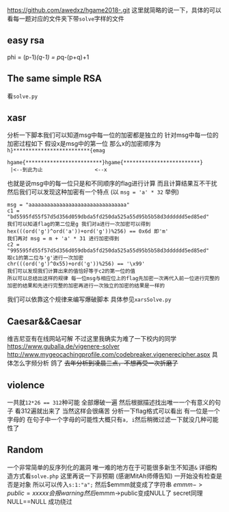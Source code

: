 https://github.com/awedxz/hgame2018-.git
这里就简略的说一下，具体的可以看每一题对应的文件夹下带`solve`字样的文件
## easy rsa
phi = (p-1)*(q-1) = p*q-(p+q)+1
## The same simple RSA
看`solve.py`
## xasr
分析一下脚本我们可以知道msg中每一位的加密都是独立的 针对msg中每一位的加密过程如下
假设x是msg中的第一位 那么x的加密顺序为 `h}*************************{emag`
```
hgame{*************************}hgame{*************************}
 |<--到此为止                 <--x 
```
也就是说msg中的每一位只是和不同顺序的flag进行计算 而且计算结果互不干扰
然后我们可以发现这种加密有一个特点 (以 `msg = 'a' * 32` 举例)
```
msg = "aaaaaaaaaaaaaaaaaaaaaaaaaaaaaaaa"
c1 = "bd5595fd55f57d5d356d059dbda5fd250da525a55d95b5b58d3dddddd5ed85ed"
我们可以知道flag的第二位是g 我们对a进行一次加密可以得到
hex(((ord('g')^ord('a'))+ord('g'))%256) == 0x6d 即'm'
我们再对 msg = m + 'a' * 31 进行加密得到 
c2 = "995595fd55f57d5d356d059dbda5fd250da525a55d95b5b58d3dddddd5ed85ed"
取c1的第二位与'g'进行一次加密
chr(((ord('g')^0x55)+ord('g'))%256) == '\x99'
我们可以发现我们计算出来的值恰好等于c2的第一位的值
所以可以总结出这样的规律 每一位msg与相应位上的flag先加密一次再代入前一位进行完整的加密的结果和先进行完整的加密再进行一次独立的加密的结果是一样的
```
我们可以依靠这个规律来编写爆破脚本 具体参见`xarsSolve.py`
## Caesar&&Caesar
维吉尼亚有在线网站可解 不过这里我确实为难了一下校内的同学 
https://www.guballa.de/vigenere-solver
http://www.mygeocachingprofile.com/codebreaker.vigenerecipher.aspx
具体怎么字频分析 鸽了 
~~去年分析到凌晨三点，不想再受一次折磨了~~
## violence
一共就`12*26 == 312`种可能 全部爆破一遍 然后根据描述找出唯一一个有意义的句子 看312遍就出来了 当然这样会很痛苦 
分析一下flag格式可以看出 有一位是一个字母的 在句子中一个字母的可能性大概只有`a, i`然后稍微过滤一下就没几种可能性了
## Random
一个非常简单的反序列化的漏洞 唯一难的地方在于可能很多新生不知道`&` 详细构造方式看`solve.php`
这里再说一下非预期 (感谢MitAh师傅告知)
一开始没有检查是否是对象 所以可以传入`s:1:"a";` 然后$emmm就变成了字符串 
$emmm->public = xxxxx 会报warning 然后$emmm->public变成NULL了 secret同理 NULL==NULL 成功绕过

